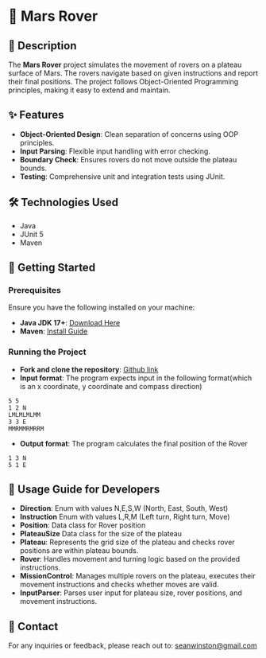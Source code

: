 # 🚀 Mars Rover

## 📜 Description

The **Mars Rover** project simulates the movement of rovers on a plateau surface of Mars.
The rovers navigate based on given instructions and report their final positions.
The project follows Object-Oriented Programming principles, making it easy to extend and maintain.


## ✨ Features

- **Object-Oriented Design**: Clean separation of concerns using OOP principles.
- **Input Parsing**: Flexible input handling with error checking.
- **Boundary Check**: Ensures rovers do not move outside the plateau bounds.
- **Testing**: Comprehensive unit and integration tests using JUnit.

## 🛠️ Technologies Used

- Java
- JUnit 5
- Maven

## 🚀 Getting Started

### Prerequisites

Ensure you have the following installed on your machine:

- **Java JDK 17+**: [Download Here](https://www.oracle.com/java/technologies/javase-downloads.html)
- **Maven**: [Install Guide](https://maven.apache.org/install.html)

### Running the Project

- **Fork and clone the repository**: [Github link](https://github.com/SeanWin/mars-rover)
- **Input format**: The program expects input in the following format(which is an x coordinate, y coordinate and compass direction)
```
5 5
1 2 N
LMLMLMLMM
3 3 E
MMRMMRMRRM
```
- **Output format**: The program calculates the final position of the Rover
```
1 3 N
5 1 E
```

## 📖 Usage Guide for Developers
- **Direction**: Enum with values N,E,S,W (North, East, South, West)
- **Instruction** Enum with values L,R,M (Left turn, Right turn, Move)
- **Position**: Data class for Rover position 
- **PlateauSize** Data class for the size of the plateau
- **Plateau**: Represents the grid size of the plateau and checks rover positions are within plateau bounds.
- **Rover**: Handles movement and turning logic based on the provided instructions.
- **MissionControl**: Manages multiple rovers on the plateau, executes their movement instructions and checks whether moves are valid.
- **InputParser**: Parses user input for plateau size, rover positions, and movement instructions.

## 📧 Contact
For any inquiries or feedback, please reach out to:
seanwinston@gmail.com




